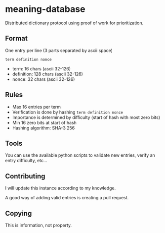 # meaning-database
Distributed dictionary protocol using proof of work for prioritization.

## Format
One entry per line (3 parts separated by ascii space)

`term definition nonce`
- term: 16 chars (ascii 32-126)
- definition: 128 chars (ascii 32-126)
- nonce: 32 chars (ascii 32-126)

## Rules
- Max 16 entries per term
- Verification is done by hashing `term definition nonce`
- Importance is determined by difficulty (start of hash with most zero bits)
- Min 16 zero bits at start of hash
- Hashing algorithm: SHA-3 256

## Tools
You can use the available python scripts to validate new entries, verify an entry difficulty, etc...

## Contributing
I will update this instance according to my knowledge.

A good way of adding valid entries is creating a pull request.

## Copying
This is information, not property.
